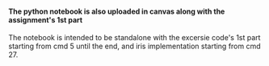 #### The python notebook is also uploaded in canvas along with the assignment's 1st part ####

The notebook is intended to be standalone with the excersie code's 1st part starting from cmd 5 until the end, and iris implementation starting from cmd 27.

